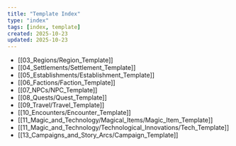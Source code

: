 ```yaml
---
title: "Template Index"
type: "index"
tags: [index, template]
created: 2025-10-23
updated: 2025-10-23
---
```

- [[03_Regions/Region_Template]]
- [[04_Settlements/Settlement_Template]]
- [[05_Establishments/Establishment_Template]]
- [[06_Factions/Faction_Template]]
- [[07_NPCs/NPC_Template]]
- [[08_Quests/Quest_Template]]
- [[09_Travel/Travel_Template]]
- [[10_Encounters/Encounter_Template]]
- [[11_Magic_and_Technology/Magical_Items/Magic_Item_Template]]
- [[11_Magic_and_Technology/Technological_Innovations/Tech_Template]]
- [[13_Campaigns_and_Story_Arcs/Campaign_Template]]
